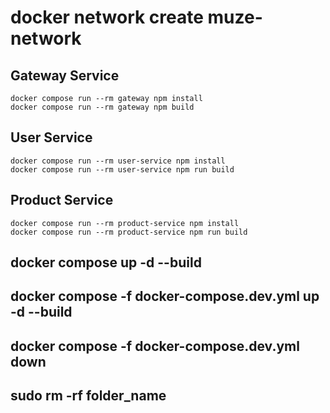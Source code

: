 # docker network create muze-network

## Gateway Service

```text
docker compose run --rm gateway npm install
docker compose run --rm gateway npm build
```

## User Service

```text
docker compose run --rm user-service npm install
docker compose run --rm user-service npm run build
```
## Product Service

```text
docker compose run --rm product-service npm install
docker compose run --rm product-service npm run build
```


## docker compose up -d --build
## docker compose -f docker-compose.dev.yml up -d --build
## docker compose -f docker-compose.dev.yml down
## sudo rm -rf folder_name
